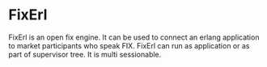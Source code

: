 FixErl
======

FixErl is an open fix engine. It can be used to connect an erlang application to market participants who speak FIX.
FixErl can run as application or as part of supervisor tree. It is multi sessionable.

